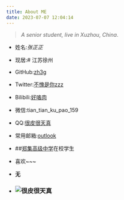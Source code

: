 ```yaml
---
title: About ME
date: 2023-07-07 12:04:14
---
```

> *A senior student, live in Xuzhou, China*.
* 姓名:*张正正*    
         
* 现居:# 江苏徐州
  
* GitHub:[zh3g](https://www.github.com/zh3g)
  
* Twitter:[不愧是你zzz](https://twitter.com/Itisreallymezzz/)
  
* Bilibili:[好咯肉](https://space.bilibili.com/175341897?spm_id_from=333.1007.0.0)   
* 微信:tian_tian_ku_pao_159
* QQ:[很皮很天真](https://user.qzone.qq.com/3259358936/)
* 常用邮箱:[outlook](zhang1zhengzheng@outlook.com)
* ##[郑集高级中学](http://zjzx.tsjy.com.cn/wzsy.htm)在校学生
* 喜欢~~~
* **无**
* ### ![很皮很天真](001.png)

 